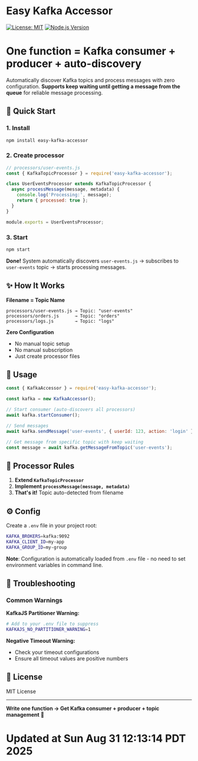 # Easy Kafka Accessor

[![License: MIT](https://img.shields.io/badge/License-MIT-yellow.svg)](https://opensource.org/licenses/MIT)
[![Node.js Version](https://img.shields.io/badge/node-%3E%3D16.0.0-brightgreen.svg)](https://nodejs.org/)

# One function = Kafka consumer + producer + auto-discovery

Automatically discover Kafka topics and process messages with zero configuration. **Supports keep waiting until getting a message from the queue** for reliable message processing.

## 🚀 Quick Start

### 1. Install
```bash
npm install easy-kafka-accessor
```

### 2. Create processor
```javascript
// processors/user-events.js
const { KafkaTopicProcessor } = require('easy-kafka-accessor');

class UserEventsProcessor extends KafkaTopicProcessor {
  async processMessage(message, metadata) {
    console.log('Processing:', message);
    return { processed: true };
  }
}

module.exports = UserEventsProcessor;
```

### 3. Start
```bash
npm start
```

**Done!** System automatically discovers `user-events.js` → subscribes to `user-events` topic → starts processing messages.

## ✨ How It Works

**Filename = Topic Name**
```
processors/user-events.js → Topic: "user-events"
processors/orders.js      → Topic: "orders"
processors/logs.js        → Topic: "logs"
```

**Zero Configuration**
- No manual topic setup
- No manual subscription  
- Just create processor files

## 🔧 Usage

```javascript
const { KafkaAccessor } = require('easy-kafka-accessor');

const kafka = new KafkaAccessor();

// Start consumer (auto-discovers all processors)
await kafka.startConsumer();

// Send messages
await kafka.sendMessage('user-events', { userId: 123, action: 'login' });

// Get message from specific topic with keep waiting
const message = await kafka.getMessageFromTopic('user-events');
```

## 📁 Processor Rules

1. **Extend `KafkaTopicProcessor`**
2. **Implement `processMessage(message, metadata)`**
3. **That's it!** Topic auto-detected from filename

## ⚙️ Config

Create a `.env` file in your project root:
```bash
KAFKA_BROKERS=kafka:9092
KAFKA_CLIENT_ID=my-app
KAFKA_GROUP_ID=my-group
```

**Note**: Configuration is automatically loaded from `.env` file - no need to set environment variables in command line.

## 🔧 Troubleshooting

### Common Warnings

**KafkaJS Partitioner Warning:**
```bash
# Add to your .env file to suppress
KAFKAJS_NO_PARTITIONER_WARNING=1
```

**Negative Timeout Warning:**
- Check your timeout configurations
- Ensure all timeout values are positive numbers

## 📄 License

MIT License

---

**Write one function → Get Kafka consumer + producer + topic management** 🚀

# Updated at Sun Aug 31 12:13:14 PDT 2025
